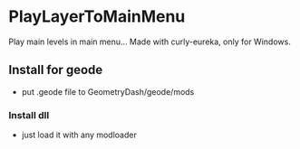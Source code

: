 # PlayLayerToMainMenu
Play main levels in main menu...
Made with curly-eureka, only for Windows.

## Install for geode
- put .geode file to GeometryDash/geode/mods
### Install dll
- just load it with any modloader
